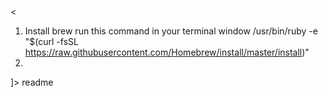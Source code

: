 <snippet>
  <content><

1. Install brew  run this command in your terminal window 
 /usr/bin/ruby -e "$(curl -fsSL https://raw.githubusercontent.com/Homebrew/install/master/install)"
2. 


]></content>
  <tabTrigger>readme</tabTrigger>
</snippet>